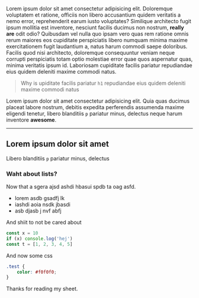 Lorem ipsum dolor sit amet consectetur adipisicing elit. Doloremque voluptatem et ratione, officiis non libero accusantium quidem veritatis a nemo error, reprehenderit earum iusto voluptates? Similique architecto fugit ipsum mollitia est inventore, nesciunt facilis ducimus non nostrum, **really are** odit odio? Quibusdam vel nulla quo ipsam vero quas rem ratione omnis rerum maiores eos cupiditate perspiciatis libero numquam minima maxime exercitationem fugit laudantium a, natus harum commodi saepe doloribus. Facilis quod nisi architecto, doloremque consequuntur veniam neque corrupti perspiciatis totam optio molestiae error quae quos aspernatur quas, minima veritatis ipsum id. Laboriosam cupiditate facilis pariatur repudiandae eius quidem deleniti maxime commodi natus.

> Why is upiditate facilis pariatur `h1` repudiandae eius quidem deleniti maxime commodi natus

Lorem ipsum dolor sit amet consectetur adipisicing elit. Quia quas ducimus placeat labore nostrum, debitis expedita perferendis assumenda maxime eligendi tenetur, libero blanditiis `p` pariatur minus, delectus neque harum inventore **awesome**.

---

## Lorem ipsum dolor sit amet

Libero blanditiis `p` pariatur minus, delectus

### Waht about lists?

Now that a sgera ajsd ashdi hbasui spdb ta oag asfd.

-   lorem asdb gsadfj lk
-   iashdi aoia nsdk jbasdi
-   asb djasb j nvf abfj

And shiit to not be cared about

```js
const x = 10
if (x) console.log('hej')
const t = [1, 2, 3, 4, 5]
```

And now some css

```css
.test {
    color: #f0f0f0;
}
```

Thanks for reading my sheet.
